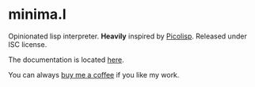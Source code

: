# minima.l

Opinionated lisp interpreter. **Heavily** inspired by [Picolisp](https://picolisp.com). Released under ISC license.

The documentation is located [here](https://man.sr.ht/~xguerin/minima.l).

You can always [buy me a coffee](https://buymeacoff.ee/xguerin) if you like my work.

